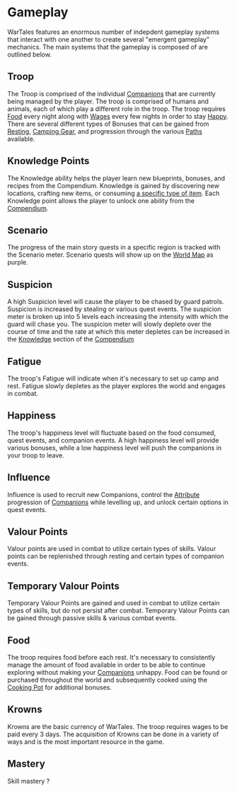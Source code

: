 # Gameplay
WarTales features an enormous number of indepdent gameplay systems that interact with one another to create several "emergent gameplay" mechanics. 
The main systems that the gameplay is composed of are outlined below.

## Troop
The Troop is comprised of the individual [Companions](../index.md) that are currently being managed by the player. The troop is comprised of humans and animals, each of which play a different role in the troop. The troop requires [Food](../index.md) every night along with [Wages](../index.md) every few nights in order to stay [Happy](../index.md). There are several different types of Bonuses that can be gained from [Resting](../index.md), [Camping Gear](../index.md), and progression through the various [Paths](../index.md) available.

## Knowledge Points
The Knowledge ability helps the player learn new blueprints, bonuses, and recipes from the Compendium. Knowledge is gained by discovering new locations, crafting new items, or consuming [a specific type of item](../index.md). Each Knowledge point allows the player to unlock one ability from the [Compendium](../index.md).

## Scenario
The progress of the main story quests in a specific region is tracked with the Scenario meter. Scenario quests will show up on the [World Map](../index.md) as purple. 

## Suspicion
A high Suspicion level will cause the player to be chased by guard patrols. Suspicion is increased by stealing or various quest events. The suspicion meter is broken up into 5 levels each increasing the intensity with which the guard will chase you. The suspicion meter will slowly deplete over the course of time and the rate at which this meter depletes can be increased in the [Knowledge](../index.md) section of the [Compendium](../index.md)

## Fatigue
The troop's Fatigue will indicate when it's necessary to set up camp and rest. Fatigue slowly depletes as the player explores the world and engages in combat. 

## Happiness
The troop's happiness level will fluctuate based on the food consumed, quest events, and companion events. A high happiness level will provide various bonuses, while a low happiness level will push the companions in your troop to leave. 

## Influence
Influence is used to recruit new Companions, control the [Attribute](../index.md) progression of [Companions](../index.md) while levelling up, and unlock certain options in quest events.

## Valour Points
Valour points are used in combat to utilize certain types of skills. Valour points can be replenished through resting and certain types of companion events. 

## Temporary Valour Points
Temporary Valour Points are gained and used in combat to utilize certain types of skills, but do not persist after combat. Temporary Valour Points can be gained through passive skills & various combat events.

## Food
The troop requires food before each rest. It's necessary to consistently manage the amount of food available in order to be able to continue exploring without making your [Companions](../index.md) unhappy. Food can be found or purchased throughout the world and subsequently cooked using the [Cooking Pot](../index.md) for additional bonuses.  

## Krowns
Krowns are the basic currency of WarTales. The troop requires wages to be paid every 3 days. The acquisition of Krowns can be done in a variety of ways and is the most important resource in the game.

## Mastery
Skill mastery ?